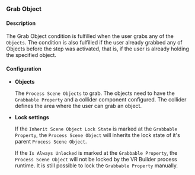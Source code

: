 ### Grab Object

#### Description

The Grab Object condition is fulfilled when the user grabs any of the `Objects`. 
The condition is also fulfilled if the user already grabbed any of Objects before the step was activated, that is, if the user is already holding the specified object.

#### Configuration

- **Objects**

    The `Process Scene Objects` to grab. The objects need to have the `Grabbable Property` and a collider component configured. The collider defines the area where the user can grab an object.

- **Lock settings**

  If the `Inherit Scene Object Lock State` is marked at the `Grabbable Property`, the `Process Scene Object` will inherits the lock state of it's parent `Process Scene Object`.

  If the `Is Always Unlocked` is marked at the `Grabbable Property`, the `Process Scene Object` will not be locked by the VR Builder process runtime.
  It is still possible to lock the `Grabbable Property` manually.